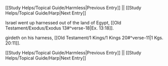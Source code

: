 [[Study Helps/Topical Guide/Harmless|Previous Entry]]  ||  [[Study Helps/Topical Guide/Harp|Next Entry]]

 Israel went up harnessed out of the land of Egypt, [[Old Testament/Exodus/Exodus 13#^verse-18|Ex. 13:18]].

 girdeth on his harness, [[Old Testament/1 Kings/1 Kings 20#^verse-11|1 Kgs. 20:11]].

[[Study Helps/Topical Guide/Harmless|Previous Entry]]  ||  [[Study Helps/Topical Guide/Harp|Next Entry]]